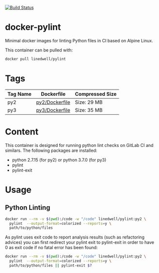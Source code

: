 [![Build Status](https://gitlab.com/linedwell/docker-pylint/badges/master/build.svg)](https://gitlab.com/linedwell/docker-pylint)

# docker-pylint
Minimal docker images for linting Python files in CI based on Alpine Linux.

This container can be pulled with:
```bash
docker pull linedwell/pylint
```
# Tags
| Tag Name | Dockerfile  | Compressed Size |
|---|---|---|
| py2 | [py2/Dockerfile](//github.com/Linedwell/docker-pylint/blob/master/py2/Dockerfile) | Size: 29 MB |
| py3 | [py3/Dockerfile](//github.com/Linedwell/docker-pylint/blob/master/py2/Dockerfile) | Size: 35 MB |

# Content
This container is designed for running python lint checks on GitLab CI and similars. The following packages are installed:
* python 2.7.15 (for py2) or python 3.7.0 (for py3)
* pylint
* pylint-exit

# Usage
## Python Linting
```bash
docker run --rm -v $(pwd):/code -w "/code" linedwell/pylint:py2 \
  pylint  --output-format=colorized --reports=y \
  path/to/python/files
```
As pylint uses exit code to report analysis results (such as refactoring advices) you can first redirect your pylint exit to pylint-exit in order to have 0 as exit code if no fatal error has been found:

```bash
docker run --rm -v $(pwd):/code -w "/code" linedwell/pylint:py2 \
  pylint  --output-format=colorized --reports=y \
  path/to/python/files || pylint-exit $?
```
